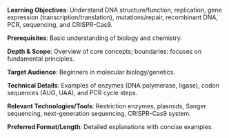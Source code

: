 **Learning Objectives**: Understand DNA structure/function, replication, gene expression (transcription/translation), mutations/repair, recombinant DNA, PCR, sequencing, and CRISPR-Cas9.

**Prerequisites**: Basic understanding of biology and chemistry.

**Depth & Scope**: Overview of core concepts; boundaries: focuses on fundamental principles.

**Target Audience**: Beginners in molecular biology/genetics.

**Technical Details**: Examples of enzymes (DNA polymerase, ligase), codon sequences (AUG, UAA), and PCR cycle steps.

**Relevant Technologies/Tools**: Restriction enzymes, plasmids, Sanger sequencing, next-generation sequencing, CRISPR-Cas9 system.

**Preferred Format/Length**: Detailed explanations with concise examples.
